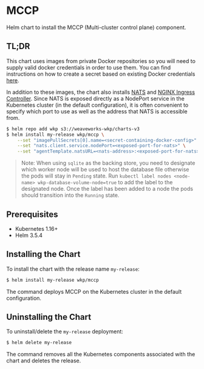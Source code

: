 # MCCP

Helm chart to install the MCCP (Multi-cluster control plane) component.

## TL;DR

This chart uses images from private Docker repositories so you will need to supply valid docker credentials in order to use them. You can find instructions on how to create a secret based on existing Docker credentials [here](https://kubernetes.io/docs/tasks/configure-pod-container/pull-image-private-registry/).

In addition to these images, the chart also installs [NATS](https://github.com/bitnami/charts/tree/master/bitnami/nats) and [NGINX Ingress Controller](https://github.com/bitnami/charts/tree/master/bitnami/nginx-ingress-controller). Since NATS is exposed directly as a NodePort service in the Kubernetes cluster (in the default configuration), it is often convenient to specify which port to use as well as the address that NATS is accessible from.

```bash
$ helm repo add wkp s3://weaveworks-wkp/charts-v3
$ helm install my-release wkp/mccp \
    --set "imagePullSecrets[0].name=<secret-containing-docker-config>" \
    --set "nats.client.service.nodePort=<exposed-port-for-nats>" \
    --set "agentTemplate.natsURL=<nats-address>:<exposed-port-for-nats>"
```

> Note: When using `sqlite` as the backing store, you need to designate which worker node will be used to host the database file otherwise the pods will stay in `Pending` state. Run `kubectl label nodes <node-name> wkp-database-volume-node=true` to add the label to the designated node. Once the label has been added to a node the pods should transition into the `Running` state.

## Prerequisites

- Kubernetes 1.16+
- Helm 3.5.4

## Installing the Chart

To install the chart with the release name `my-release`:

```bash
$ helm install my-release wkp/mccp
```

The command deploys MCCP on the Kubernetes cluster in the default configuration.

## Uninstalling the Chart

To uninstall/delete the `my-release` deployment:

```bash
$ helm delete my-release
```

The command removes all the Kubernetes components associated with the chart and deletes the release.
